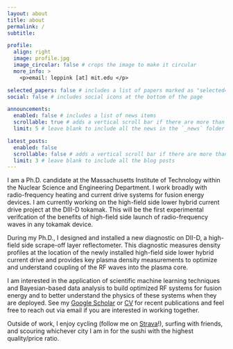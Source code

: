 ```yaml
---
layout: about
title: about
permalink: /
subtitle: 

profile:
  align: right
  image: profile.jpg
  image_circular: false # crops the image to make it circular
  more_info: >
    <p>email: leppink [at] mit.edu </p>

selected_papers: false # includes a list of papers marked as "selected={true}"
social: false # includes social icons at the bottom of the page

announcements:
  enabled: false # includes a list of news items
  scrollable: true # adds a vertical scroll bar if there are more than 3 news items
  limit: 5 # leave blank to include all the news in the `_news` folder

latest_posts:
  enabled: false
  scrollable: false # adds a vertical scroll bar if there are more than 3 new posts items
  limit: 3 # leave blank to include all the blog posts
---
```


I am a Ph.D. candidate at the Massachusetts Institute of Technology within the Nuclear Science and Engineering Department. I work broadly with radio-frequency heating and current drive systems for fusion energy devices. I am currently working on the high-field side lower hybrid current drive project at the DIII-D tokamak. This will be the first experimental verifcation of the benefits of high-field side launch of radio-frequency waves in any tokamak device.

During my Ph.D., I designed and installed a new diagnostic on DII-D, a high-field side scrape-off layer reflectometer. This diagnostic measures density profiles at the location of the newly installed high-field side lower hybrid current drive and provides key plasma density measurements to optimize and understand coupling of the RF waves into the plasma core.

I am interested in the application of scientific machine learning techniques and Bayesian-based data analysis to build optimized RF systems for fusion energy and to better understand the physics of these systems when they are deployed. See my [Google Scholar](https://scholar.google.com/citations?user=RwWDvX0AAAAJ&hl=en) or [CV](https://leppink.github.io/assets/pdf/Leppink_CV.pdf) for recent publications and feel free to reach out via email if you are interested in working together.

Outside of work, I enjoy cycling (follow me on [Strava](https://www.strava.com/athletes/121797180)!), surfing with friends, and scouring whichever city I am in for the sushi with the highest quality/price ratio.
